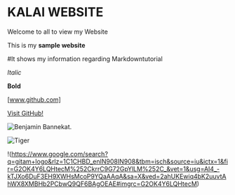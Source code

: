 # KALAI WEBSITE

Welcome to all to view my Website

This is my **sample website**

  #It shows my information regarding Markdowntutorial

  _Italic_

  **Bold**

  [www.github.com]

  [Visit GitHub!](www.github.com)

  ![Benjamin Bannekat](https://octodex.github.com/images/bannekat.png).

  ![Tiger](https://upload.wikimedia.org/wikipedia/commons/5/56/Tiger.50.jpg)

  !(https://www.google.com/search?q=gitam+logo&rlz=1C1CHBD_enIN908IN908&tbm=isch&source=iu&ictx=1&fir=G2OK4Y6LQHtecM%252CkrrC9G72GpYlLM%252C_&vet=1&usg=AI4_-kTJXo6DuF3EH9XWHsMcoP9YQaAAqA&sa=X&ved=2ahUKEwiq4bK2uuvtAhWX8XMBHb2PCbwQ9QF6BAgOEAE#imgrc=G2OK4Y6LQHtecM)

